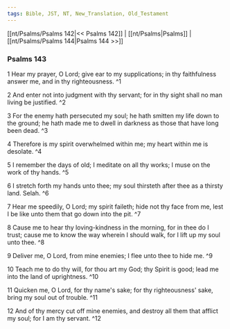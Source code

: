 ```yaml
---
tags: Bible, JST, NT, New_Translation, Old_Testament
---
```


[[nt/Psalms/Psalms 142|<< Psalms 142]] | [[nt/Psalms|Psalms]] | [[nt/Psalms/Psalms 144|Psalms 144 >>]]

### Psalms 143

1 Hear my prayer, O Lord; give ear to my supplications; in thy faithfulness answer me, and in thy righteousness.  ^1

2 And enter not into judgment with thy servant; for in thy sight shall no man living be justified.  ^2

3 For the enemy hath persecuted my soul; he hath smitten my life down to the ground; he hath made me to dwell in darkness as those that have long been dead.  ^3

4 Therefore is my spirit overwhelmed within me; my heart within me is desolate.  ^4

5 I remember the days of old; I meditate on all thy works; I muse on the work of thy hands.  ^5

6 I stretch forth my hands unto thee; my soul thirsteth after thee as a thirsty land. Selah.  ^6

7 Hear me speedily, O Lord; my spirit faileth; hide not thy face from me, lest I be like unto them that go down into the pit.  ^7

8 Cause me to hear thy loving-kindness in the morning, for in thee do I trust; cause me to know the way wherein I should walk, for I lift up my soul unto thee.  ^8

9 Deliver me, O Lord, from mine enemies; I flee unto thee to hide me.  ^9

10 Teach me to do thy will, for thou art my God; thy Spirit is good; lead me into the land of uprightness.  ^10

11 Quicken me, O Lord, for thy name\'s sake; for thy righteousness\' sake, bring my soul out of trouble.  ^11

12 And of thy mercy cut off mine enemies, and destroy all them that afflict my soul; for I am thy servant.  ^12

 
